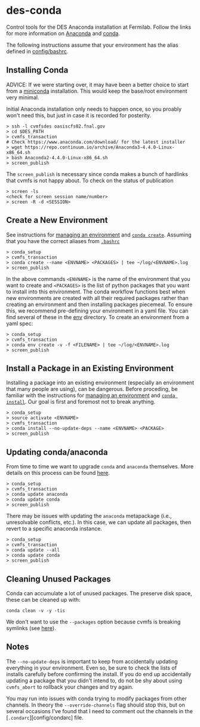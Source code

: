 # des-conda

Control tools for the DES Anaconda installation at Fermilab. Follow the links for more information on [Anaconda](https://anaconda.org/) and [conda](https://conda.io/docs/index.html).

The following instructions assume that your environment has the alias defined in [config/bashrc](config/bashrc).

## Installing Conda

ADVICE: If we were starting over, it may have been a better choice to start from a [miniconda](https://conda.io/miniconda.html) installation. This would keep the base/root environment very minimal.

Initial Anaconda installation only needs to happen once, so you proably won't need this, but just in case it is recorded for posterity.

```
> ssh -l cvmfsdes oasiscfs02.fnal.gov
> cd $DES_PATH
> cvmfs_transaction
# Check https://www.anaconda.com/download/ for the latest installer
> wget https://repo.continuum.io/archive/Anaconda3-4.4.0-Linux-x86_64.sh
> bash Anaconda2-4.4.0-Linux-x86_64.sh
> screen_publish
```

The `screen_publish` is necessary since conda makes a bunch of hardlinks that cvmfs is not happy about. To check on the status of publication
```
> screen -ls
<check for screen session name/number>
> screen -R -d <SESSION>
```

## Create a New Environment

See instructions for [managing an environment](https://conda.io/docs/using/envs.html) and [`conda create`](https://conda.io/docs/commands/conda-create.html). Assuming that you have the correct aliases from [`.bashrc`](config/bashrc)

```
> conda_setup
> cvmfs_transaction
> conda create --name <ENVNAME> <PACKAGES> | tee ~/log/<ENVNAME>.log
> screen_publish
```

In the above commands `<ENVNAME>` is the name of the environment that you want to create and `<PACKAGES>` is the list of python packages that you want to install into this environment. The conda workflow functions best when new environments are created with all their required packages rather than creating an environment and then installing packages piecemeal. To ensure this, we recommend pre-defining your environment in a yaml file. You can find several of these in the [env](env) directory. To create an environment from a yaml spec:

```
> conda_setup
> cvmfs_transaction
> conda env create -v -f <FILENAME> | tee ~/log/<ENVNAME>.log
> screen_publish
```

## Install a Package in an Existing Environment

Installing a package into an existing environment (especially an environment that many people are using), can be dangerous. Before proceding, be familiar with the instructions for [managing an environment](https://conda.io/docs/using/envs.html) and [`conda install`](https://conda.io/docs/commands/conda-install.html). Our goal is first and foremost not to break anything.

```
> conda_setup
> source activate <ENVNAME>
> cvmfs_transaction
> conda install --no-update-deps --name <ENVNAME> <PACKAGE>
> screen_publish
```

## Updating conda/anaconda

From time to time we want to upgrade `conda` and `anaconda` themselves. More details on this process can be found [here](https://github.com/ContinuumIO/anaconda-issues/issues/984).

```
> conda_setup
> cvmfs_transaction
> conda update anaconda 
> conda update conda
> screen_publish
```

There may be issues with updating the `anaconda` metapackage (i.e., unresolvable conflicts, etc.). In this case, we can update all packages, then revert to a specific anaconda instance.

```
> conda_setup
> cvmfs_transaction
> conda update --all
> conda update conda
> screen_publish
```

## Cleaning Unused Packages

Conda can accumulate a lot of unused packages. The preserve disk space, these can be cleaned up with:

```
conda clean -v -y -tis
```

We don't want to use the `--packages` option because cvmfs is breaking symlinks (see [here](https://github.com/conda/conda/issues/3308#issuecomment-244366064)). 

## Notes

The `--no-update-deps` is important to keep from accidentally updating everything in your environment. Even so, be sure to check the lists of installs carefully before confirming the install. If you do end up accidentally updating a package that you didn't intend to, do not be shy about using `cvmfs_abort` to rollback your changes and try again.

You may run into issues with conda trying to modify packages from other channels. In theory the `--override-channels` flag should stop this, but on several occasions I've found that I need to comment out the channels in the [`.condarc`][config/condarc] file.

